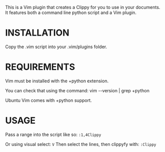 This is a Vim plugin that creates a Clippy for you to use in your documents.
It features both a command line python script and a Vim plugin.

INSTALLATION
============
Copy the .vim script into your .vim/plugins folder.

REQUIREMENTS
============
Vim must be installed with the +python extension.

You can check that using the command:
    vim --version | grep +python

Ubuntu Vim comes with +python support.


USAGE
=====

Pass a range into the script like so:
    `:1,4Clippy`

Or using visual select:
    `V`
Then select the lines, then clippyfy with:
    `:Clippy`
